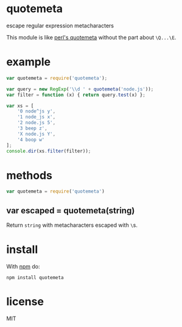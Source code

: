 # quotemeta

escape regular expression metacharacters

This module is like
[perl's quotemeta](http://perldoc.perl.org/functions/quotemeta.html)
without the part about `\Q...\E`.

# example

``` js
var quotemeta = require('quotemeta');

var query = new RegExp('\\d ' + quotemeta('node.js'));
var filter = function (x) { return query.test(x) };

var xs = [
    '0 node^js y',
    '1 node_js x',
    '2 node.js 5',
    '3 beep z',
    'X node.js Y',
    '4 boop w'
];
console.dir(xs.filter(filter));
```

# methods

``` js
var quotemeta = require('quotemeta')
```

## var escaped = quotemeta(string)

Return `string` with metacharacters escaped with `\`s.

# install

With [npm](https://npmjs.org) do:

```
npm install quotemeta
```

# license

MIT
